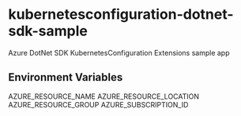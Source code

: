 # kubernetesconfiguration-dotnet-sdk-sample
Azure DotNet SDK KubernetesConfiguration Extensions sample app

## Environment Variables
AZURE_RESOURCE_NAME
AZURE_RESOURCE_LOCATION
AZURE_RESOURCE_GROUP
AZURE_SUBSCRIPTION_ID
